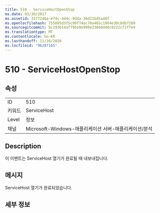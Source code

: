 ```yaml
---
title: 510 - ServiceHostOpenStop
ms.date: 03/30/2017
ms.assetid: 3377246a-e74c-4d4c-9dda-36d21bd5a48f
ms.openlocfilehash: 755895d3f5c99f74ac70a465c1964e30c8db7209
ms.sourcegitcommit: bc293b14af795e0e999e3304dd40c0222cf2ffe4
ms.translationtype: MT
ms.contentlocale: ko-KR
ms.lasthandoff: 11/26/2020
ms.locfileid: "96287165"
---
```

# <a name="510---servicehostopenstop"></a>510 - ServiceHostOpenStop

## <a name="properties"></a>속성  
  
|||  
|-|-|  
|ID|510|  
|키워드|ServiceHost|  
|Level|정보|  
|채널|Microsoft-Windows-애플리케이션 서버-애플리케이션/분석|  
  
## <a name="description"></a>Description  

 이 이벤트는 ServiceHost 열기가 완료될 때 내보내집니다.  
  
## <a name="message"></a>메시지  

 ServiceHost 열기가 완료되었습니다.  
  
## <a name="details"></a>세부 정보
